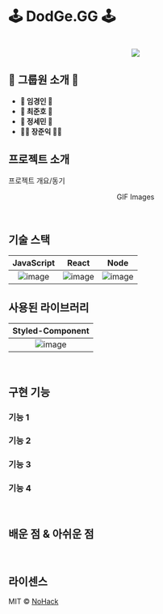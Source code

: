 # 🕹 DodGe.GG 🕹

<p align="center">
  <br>
      <img src="https://img.hankyung.com/photo/201904/51369_99390_3545.png"/>
  <br>
</p>

## 👾 그룹원 소개 👾
* **👑 임경인 👑**
* **🌰 최준호 🌰**
* **🐒 정세민 🐒**
* **💪🏻 장준익 💪🏻**
## 프로젝트 소개

<p align="justify">
프로젝트 개요/동기
</p>

<p align="center">
GIF Images
</p>

<br>

## 기술 스택

| JavaScript |  React   |  Node   |
| :--------: | :------: | :-----: |
|   ![image](https://user-images.githubusercontent.com/99936345/196704273-3a0b5e30-f05e-42c8-b61e-0b6217185ba3.png)    | ![image](https://user-images.githubusercontent.com/99936345/196704558-29c7d6b9-c24f-4e29-8f08-07eabab86317.png) | ![image](https://user-images.githubusercontent.com/99936345/196704599-c40e1550-de5f-4ee3-a3f7-8a50ff0b8495.png) |

## 사용된 라이브러리

| Styled-Component |
| :--------: |
|   ![image](https://user-images.githubusercontent.com/99936345/196709299-bbefdafe-a904-4b1f-b34f-28788e2abb26.png)|

<br>

## 구현 기능

### 기능 1

### 기능 2

### 기능 3

### 기능 4

<br>

## 배운 점 & 아쉬운 점

<p align="justify">

</p>

<br>

## 라이센스

MIT &copy; [NoHack](mailto:lbjp114@gmail.com)

<!-- Stack Icon Refernces -->

[js]: /images/stack/javascript.svg
[ts]: /images/stack/typescript.svg
[react]: /images/stack/react.svg
[node]: /images/stack/node.svg
